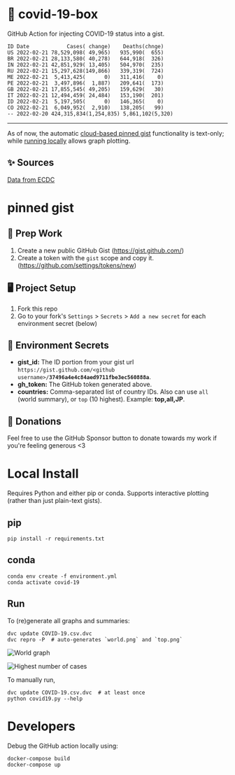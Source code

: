 # 🏥 covid-19-box

GitHub Action for injecting COVID-19 status into a gist.

```
ID Date            Cases( change)    Deaths(chnge)
US 2022-02-21 78,529,098( 49,965)   935,990(  655)
BR 2022-02-21 28,133,580( 40,278)   644,918(  326)
IN 2022-02-21 42,851,929( 13,405)   504,970(  235)
RU 2022-02-21 15,297,628(149,866)   339,319(  724)
ME 2022-02-21  5,413,425(      0)   311,416(    0)
PE 2022-02-21  3,497,896(  1,887)   209,641(  173)
GB 2022-02-21 17,855,545( 49,205)   159,629(   30)
IT 2022-02-21 12,494,459( 24,484)   153,190(  201)
ID 2022-02-21  5,197,505(      0)   146,365(    0)
CO 2022-02-21  6,049,952(  2,910)   138,205(   99)
-- 2022-02-20 424,315,834(1,254,835) 5,861,102(5,320)
```

---

As of now, the automatic [cloud-based pinned gist](#pinned-gist) functionality is text-only;
while [running locally](#local-install) allows graph plotting.

## ✨ Sources

[Data from ECDC](https://www.ecdc.europa.eu/en/publications-data/download-todays-data-geographic-distribution-covid-19-cases-worldwide)

# pinned gist

## 🎒 Prep Work
1. Create a new public GitHub Gist (https://gist.github.com/)
1. Create a token with the `gist` scope and copy it. (https://github.com/settings/tokens/new)

## 🖥 Project Setup
1. Fork this repo
1. Go to your fork's `Settings` > `Secrets` > `Add a new secret` for each environment secret (below)

## 🤫 Environment Secrets
- **gist_id:** The ID portion from your gist url `https://gist.github.com/<github username>/`**`37496a4e4c84aed9711fbe3ec560888a`**.
- **gh_token:** The GitHub token generated above.
- **countries:** Comma-separated list of country IDs. Also can use `all` (world summary), or `top` (10 highest). Example: **top,all,JP**.

## 💸 Donations

Feel free to use the GitHub Sponsor button to donate towards my work if you're feeling generous <3

# Local Install

Requires Python and either pip or conda. Supports interactive plotting (rather than just plain-text gists).

## pip

```
pip install -r requirements.txt
```

## conda

```
conda env create -f environment.yml
conda activate covid-19
```

## Run

To (re)generate all graphs and summaries:

```
dvc update COVID-19.csv.dvc
dvc repro -P  # auto-generates `world.png` and `top.png`
```

![World graph](world.png)

![Highest number of cases](top.png)

To manually run,

```
dvc update COVID-19.csv.dvc  # at least once
python covid19.py --help
```

# Developers

Debug the GitHub action locally using:

```
docker-compose build
docker-compose up
```
